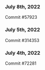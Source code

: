 ### July 8th, 2022

Commit #57923

### July 5th, 2022

Commit #314353


### July 4th, 2022

Commit #72281
